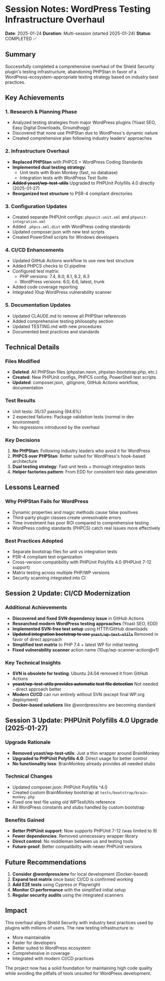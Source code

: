 # Session Notes: WordPress Testing Infrastructure Overhaul
**Date**: 2025-01-24
**Duration**: Multi-session (started 2025-01-24)
**Status**: COMPLETED ✅

## Summary
Successfully completed a comprehensive overhaul of the Shield Security plugin's testing infrastructure, abandoning PHPStan in favor of a WordPress-ecosystem-appropriate testing strategy based on industry best practices.

## Key Achievements

### 1. Research & Planning Phase
- Analyzed testing strategies from major WordPress plugins (Yoast SEO, Easy Digital Downloads, Groundhogg)
- Discovered that none use PHPStan due to WordPress's dynamic nature
- Created comprehensive plan following industry leaders' approaches

### 2. Infrastructure Overhaul
- **Replaced PHPStan** with PHPCS + WordPress Coding Standards
- **Implemented dual testing strategy**:
  - Unit tests with Brain Monkey (fast, no database)
  - Integration tests with WordPress Test Suite
- **~~Added yoast/wp-test-utils~~** Upgraded to PHPUnit Polyfills 4.0 directly (2025-01-27)
- **Reorganized test structure** to PSR-4 compliant directories

### 3. Configuration Updates
- Created separate PHPUnit configs: `phpunit-unit.xml` and `phpunit-integration.xml`
- Added `.phpcs.xml.dist` with WordPress coding standards
- Updated composer.json with new test scripts
- Created PowerShell scripts for Windows developers

### 4. CI/CD Enhancements
- Updated GitHub Actions workflow to use new test structure
- Added PHPCS checks to CI pipeline
- Configured test matrix:
  - PHP versions: 7.4, 8.0, 8.1, 8.2, 8.3
  - WordPress versions: 6.0, 6.6, latest, trunk
- Added code coverage reporting
- Integrated 10up WordPress vulnerability scanner

### 5. Documentation Updates
- Updated CLAUDE.md to remove all PHPStan references
- Added comprehensive testing philosophy section
- Updated TESTING.md with new procedures
- Documented best practices and standards

## Technical Details

### Files Modified
- **Deleted**: All PHPStan files (phpstan.neon, phpstan-bootstrap.php, etc.)
- **Created**: New PHPUnit configs, PHPCS config, PowerShell test scripts
- **Updated**: composer.json, .gitignore, GitHub Actions workflow, documentation

### Test Results
- Unit tests: 35/37 passing (94.6%)
- 2 expected failures: Package validation tests (normal in dev environment)
- No regressions introduced by the overhaul

### Key Decisions
1. **No PHPStan**: Following industry leaders who avoid it for WordPress
2. **PHPCS over PHPStan**: Better suited for WordPress's hook-based architecture
3. **Dual testing strategy**: Fast unit tests + thorough integration tests
4. **Helper factories pattern**: From EDD for consistent test data generation

## Lessons Learned

### Why PHPStan Fails for WordPress
- Dynamic properties and magic methods cause false positives
- Third-party plugin classes create unresolvable errors
- Time investment has poor ROI compared to comprehensive testing
- WordPress coding standards (PHPCS) catch real issues more effectively

### Best Practices Adopted
- Separate bootstrap files for unit vs integration tests
- PSR-4 compliant test organization
- Cross-version compatibility with PHPUnit Polyfills 4.0 (PHPUnit 7-12 support)
- Matrix testing across multiple PHP/WP versions
- Security scanning integrated into CI

## Session 2 Update: CI/CD Modernization

### Additional Achievements
- **Discovered and fixed SVN dependency issue** in GitHub Actions
- **Researched modern WordPress testing approaches** (Yoast SEO, EDD)
- **Implemented SVN-free test setup** using HTTP/GitHub downloads
- **~~Updated integration bootstrap to use `yoast/wp-test-utils`~~** Removed in favor of direct approach
- **Simplified test matrix** to PHP 7.4 + latest WP for initial testing
- **Fixed vulnerability scanner** action name (10up/wp-scanner-action@v1)

### Key Technical Insights
- **SVN is obsolete for testing**: Ubuntu 24.04 removed it from GitHub Actions
- **~~yoast/wp-test-utils provides automatic test file detection~~** Not needed - direct approach better
- **Modern CI/CD** can run entirely without SVN (except final WP.org deployment)
- **Docker-based solutions** like @wordpress/env are becoming standard

## Session 3 Update: PHPUnit Polyfills 4.0 Upgrade (2025-01-27)

### Upgrade Rationale
- **Removed yoast/wp-test-utils**: Just a thin wrapper around BrainMonkey
- **Upgraded to PHPUnit Polyfills 4.0**: Direct usage for better control
- **No functionality loss**: BrainMonkey already provides all needed stubs

### Technical Changes
- Updated composer.json: PHPUnit Polyfills ^4.0
- Created custom BrainMonkey bootstrap at `tests/bootstrap/brain-monkey.php`
- Fixed one test file using old WPTestUtils reference
- All WordPress constants and stubs handled by custom bootstrap

### Benefits Gained
- **Better PHPUnit support**: Now supports PHPUnit 7-12 (was limited to 9)
- **Fewer dependencies**: Removed unnecessary wrapper library
- **Direct control**: No middleman between us and testing tools
- **Future-proof**: Better compatibility with newer PHPUnit versions

## Future Recommendations

1. **Consider @wordpress/env** for local development (Docker-based)
2. **Expand test matrix** once basic CI/CD is confirmed working
3. **Add E2E tests** using Cypress or Playwright
4. **Monitor CI performance** with the simplified initial setup
5. **Regular security audits** using the integrated scanners

## Impact
This overhaul aligns Shield Security with industry best practices used by plugins with millions of users. The new testing infrastructure is:
- More maintainable
- Faster for developers
- Better suited to WordPress ecosystem
- Comprehensive in coverage
- Integrated with modern CI/CD practices

The project now has a solid foundation for maintaining high code quality while avoiding the pitfalls of tools unsuited for WordPress development.
